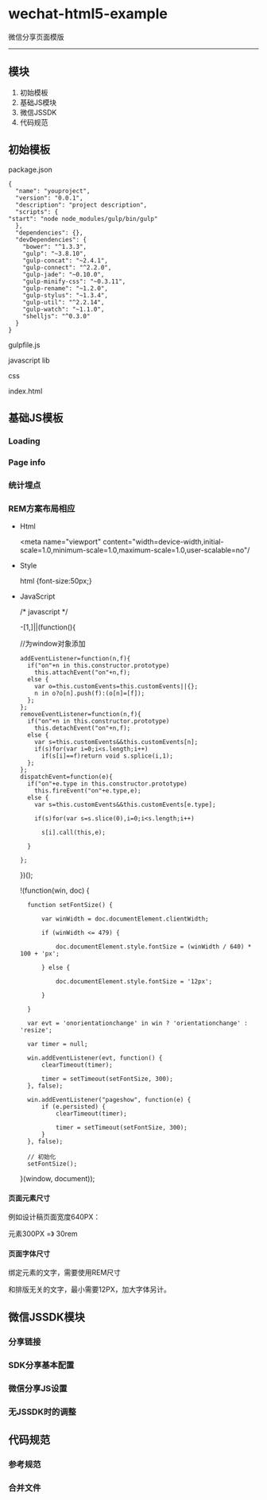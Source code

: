 # wechat-html5-example 

微信分享页面模版
---## 模块1. 初始模板2. 基础JS模块3. 微信JSSDK4. 代码规范## 初始模板package.json    {      "name": "youproject",      "version": "0.0.1",      "description": "project description",      "scripts": {    "start": "node node_modules/gulp/bin/gulp"      },      "dependencies": {},      "devDependencies": {	    "bower": "^1.3.3",	    "gulp": "~3.8.10",	    "gulp-concat": "~2.4.1",	    "gulp-connect": "^2.2.0",	    "gulp-jade": "~0.10.0",	    "gulp-minify-css": "~0.3.11",	    "gulp-rename": "~1.2.0",	    "gulp-stylus": "~1.3.4",	    "gulp-util": "^2.2.14",	    "gulp-watch": "~1.1.0",	    "shelljs": "^0.3.0"      }    }gulpfile.jsjavascript libcssindex.html## 基础JS模板### Loading### Page info### 统计埋点### REM方案布局相应* Html    <meta name="viewport" content="width=device-width,initial-scale=1.0,minimum-scale=1.0,maximum-scale=1.0,user-scalable=no"/    * Style      html {font-size:50px;}* JavaScript   /* javascript */    -[1,]||(function(){    //为window对象添加      addEventListener=function(n,f){        if("on"+n in this.constructor.prototype)          this.attachEvent("on"+n,f);        else {          var o=this.customEvents=this.customEvents||{};          n in o?o[n].push(f):(o[n]=[f]);        };      };      removeEventListener=function(n,f){        if("on"+n in this.constructor.prototype)          this.detachEvent("on"+n,f);        else {          var s=this.customEvents&&this.customEvents[n];          if(s)for(var i=0;i<s.length;i++)            if(s[i]==f)return void s.splice(i,1);        };      };      dispatchEvent=function(e){        if("on"+e.type in this.constructor.prototype)          this.fireEvent("on"+e.type,e);        else {          var s=this.customEvents&&this.customEvents[e.type];          if(s)for(var s=s.slice(0),i=0;i<s.length;i++)            s[i].call(this,e);        }      };    })();    !(function(win, doc) {        function setFontSize() {            var winWidth = doc.documentElement.clientWidth;            if (winWidth <= 479) {                doc.documentElement.style.fontSize = (winWidth / 640) * 100 + 'px';            } else {                doc.documentElement.style.fontSize = '12px';            }        }        var evt = 'onorientationchange' in win ? 'orientationchange' : 'resize';        var timer = null;        win.addEventListener(evt, function() {            clearTimeout(timer);            timer = setTimeout(setFontSize, 300);        }, false);        win.addEventListener("pageshow", function(e) {            if (e.persisted) {                clearTimeout(timer);                timer = setTimeout(setFontSize, 300);            }        }, false);        // 初始化        setFontSize();    }(window, document));#### 页面元素尺寸例如设计稿页面宽度640PX：元素300PX =》 30rem#### 页面字体尺寸绑定元素的文字，需要使用REM尺寸和排版无关的文字，最小需要12PX，加大字体另计。## 微信JSSDK模块### 分享链接### SDK分享基本配置### 微信分享JS设置### 无JSSDK时的调整## 代码规范### 参考规范### 合并文件
